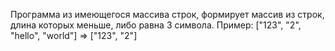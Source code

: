 Программа из имеющегося массива строк, формирует массив из строк, длина которых меньше, либо равна 3 символа.
Пример:
["123", "2", "hello", "world"] => ["123", "2"]